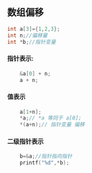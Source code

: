 ## 数组偏移
```C
int a[3]={1,2,3};
int n;//偏移量
int *b;//指针变量
```
#### 指针表示: 
```C
    &a[0] + n;
    a + n;
```
#### 值表示
```c
    a[1+n];
    *a;// *a 等同于 a[0];
    *(a+n);// 指针变量 偏移
```
#### 二级指针表示
```c
    b=&a;//指针指向指针
    printf("%d",*b);
```
